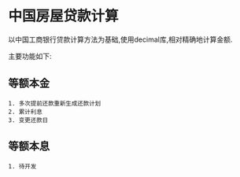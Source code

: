 # 中国房屋贷款计算
以中国工商银行贷款计算方法为基础,使用decimal库,相对精确地计算金额.

主要功能如下:
## 等额本金
    1. 多次提前还款重新生成还款计划
    2. 累计利息
    3. 变更还款日
## 等额本息
    1. 待开发